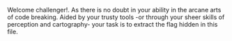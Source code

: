 Welcome challenger!. As there is no doubt in your ability in the arcane arts of code breaking. Aided by your trusty tools -or through your sheer skills of perception and cartography- your task is to extract the flag hidden in this file.
